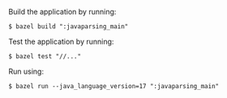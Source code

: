 Build the application by running:

```
$ bazel build ":javaparsing_main"
```

Test the application by running:

```
$ bazel test "//..."
```

Run using:

```
$ bazel run --java_language_version=17 ":javaparsing_main"
```